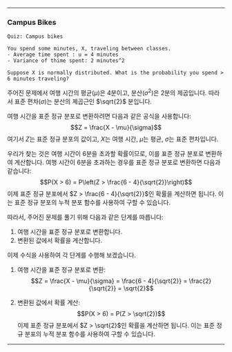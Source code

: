 
---
### Campus Bikes

```
Quiz: Campus bikes

You spend some minutes, X, traveling between classes.
- Average time spent : u = 4 minutes
- Variance of thime spent: 2 minutes^2

Suppose X is normally distributed. What is the probability you spend > 6 minutes traveling?
```

주어진 문제에서 여행 시간의 평균($\mu$)은 4분이고, 분산($\sigma^2$)은 2분의 제곱입니다. 따라서 표준 편차($\sigma$)는 분산의 제곱근인 $\sqrt{2}$ 분입니다.

여행 시간을 표준 정규 분포로 변환하려면 다음과 같은 공식을 사용합니다:$$Z = \frac{X - \mu}{\sigma}$$
여기서 $Z$는 표준 정규 분포의 값이고, $X$는 여행 시간, $\mu$는 평균, $\sigma$는 표준 편차입니다.

우리가 찾는 것은 여행 시간이 6분을 초과할 확률이므로, 이를 표준 정규 분포로 변환하여 계산합니다. 여행 시간이 6분을 초과하는 경우를 표준 정규 분포로 변환하면 다음과 같습니다:$$P(X > 6) = P\left(Z > \frac{6 - 4}{\sqrt{2}}\right)$$
이제 표준 정규 분포에서 $Z > \frac{6 - 4}{\sqrt{2}}$인 확률을 계산하면 됩니다. 이는 표준 정규 분포의 누적 분포 함수를 사용하여 구할 수 있습니다.

따라서, 주어진 문제를 풀기 위해 다음과 같은 단계를 따릅니다:

1. 여행 시간을 표준 정규 분포로 변환합니다.
2. 변환된 값에서 확률을 계산합니다.

이제 수식을 사용하여 각 단계를 수행해 보겠습니다.

1. 여행 시간을 표준 정규 분포로 변환:$$Z = \frac{X - \mu}{\sigma} = \frac{6 - 4}{\sqrt{2}} = \frac{2}{\sqrt{2}} = \sqrt{2}$$

2. 변환된 값에서 확률 계산:$$P(X > 6) = P(Z > \sqrt{2})$$
이제 표준 정규 분포에서 $Z > \sqrt{2}$인 확률을 계산하면 됩니다. 이는 표준 정규 분포의 누적 분포 함수를 사용하여 구할 수 있습니다.

---
